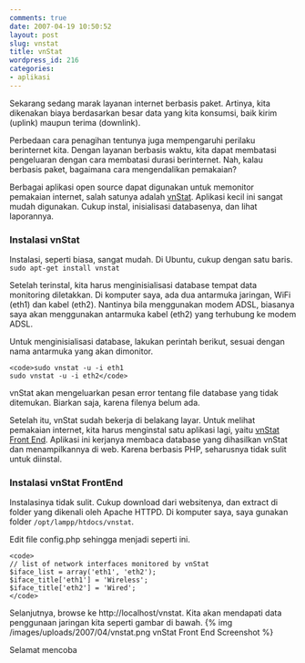 ```yaml
---
comments: true
date: 2007-04-19 10:50:52
layout: post
slug: vnstat
title: vnStat
wordpress_id: 216
categories:
- aplikasi
---
```


Sekarang sedang marak layanan internet berbasis paket. Artinya, kita dikenakan biaya berdasarkan besar data yang kita konsumsi, baik kirim (uplink) maupun terima (downlink). 

Perbedaan cara penagihan tentunya juga mempengaruhi perilaku berinternet kita. Dengan layanan berbasis waktu, kita dapat membatasi pengeluaran dengan cara membatasi durasi berinternet. Nah, kalau berbasis paket, bagaimana cara mengendalikan pemakaian?

Berbagai aplikasi open source dapat digunakan untuk memonitor pemakaian internet, salah satunya adalah [vnStat](http://humdi.net/vnstat/). Aplikasi kecil ini sangat mudah digunakan. Cukup instal, inisialisasi databasenya, dan lihat laporannya. 



### Instalasi vnStat


Instalasi, seperti biasa, sangat mudah. Di Ubuntu, cukup dengan satu baris. 
`sudo apt-get install vnstat`

Setelah terinstal, kita harus menginisialisasi database tempat data monitoring diletakkan. Di komputer saya, ada dua antarmuka jaringan, WiFi (eth1) dan kabel (eth2). Nantinya bila menggunakan modem ADSL, biasanya saya akan menggunakan antarmuka kabel (eth2) yang terhubung ke modem ADSL. 

Untuk menginisialisasi database, lakukan perintah berikut, sesuai dengan nama antarmuka yang akan dimonitor. 

    
    <code>sudo vnstat -u -i eth1
    sudo vnstat -u -i eth2</code>



vnStat akan mengeluarkan pesan error tentang file database yang tidak ditemukan. Biarkan saja, karena filenya belum ada. 

Setelah itu, vnStat sudah bekerja di belakang layar. Untuk melihat pemakaian internet, kita harus menginstal satu aplikasi lagi, yaitu [vnStat Front End](http://www.sqweek.com/sqweek/index.php?p=1). Aplikasi ini kerjanya membaca database yang dihasilkan vnStat dan menampilkannya di web. Karena berbasis PHP, seharusnya tidak sulit untuk diinstal. 



### Instalasi vnStat FrontEnd


Instalasinya tidak sulit. Cukup download dari websitenya, dan extract di folder yang dikenali oleh Apache HTTPD. Di komputer saya, saya gunakan folder `/opt/lampp/htdocs/vnstat`.

Edit file config.php sehingga menjadi seperti ini. 

    
    <code>
    // list of network interfaces monitored by vnStat
    $iface_list = array('eth1', 'eth2');
    $iface_title['eth1'] = 'Wireless';
    $iface_title['eth2'] = 'Wired';
    </code>



Selanjutnya, browse ke http://localhost/vnstat. Kita akan mendapati data penggunaan jaringan kita seperti gambar di bawah. 
{% img /images/uploads/2007/04/vnstat.png vnStat Front End Screenshot %}

Selamat mencoba
